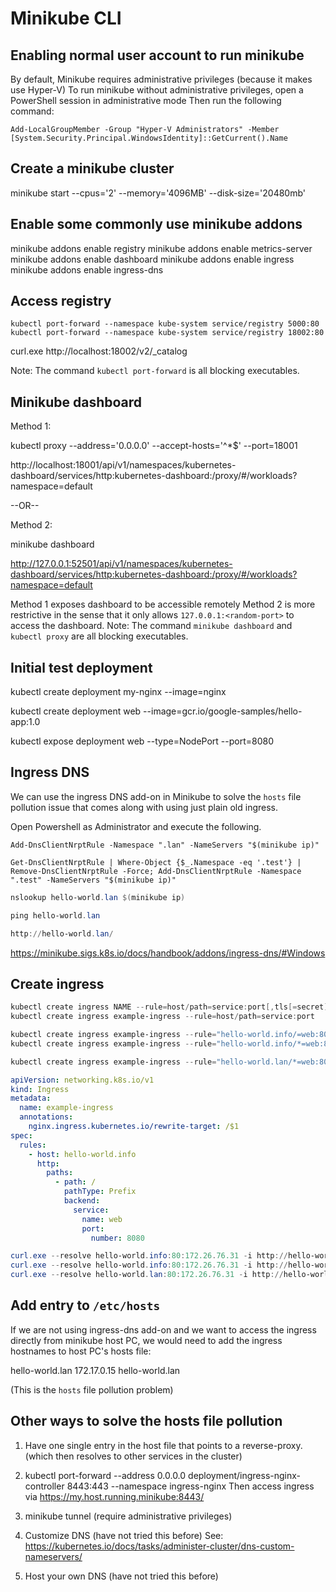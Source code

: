 # Minikube CLI

## Enabling normal user account to run minikube

By default, Minikube requires administrative privileges (because it makes use Hyper-V)
To run minikube without administrative privileges, open a PowerShell session in administrative mode
Then run the following command:

```
Add-LocalGroupMember -Group "Hyper-V Administrators" -Member [System.Security.Principal.WindowsIdentity]::GetCurrent().Name
```

## Create a minikube cluster

minikube start --cpus='2' --memory='4096MB' --disk-size='20480mb'

## Enable some commonly use minikube addons

minikube addons enable registry
minikube addons enable metrics-server
minikube addons enable dashboard
minikube addons enable ingress
minikube addons enable ingress-dns


## Access registry

```
kubectl port-forward --namespace kube-system service/registry 5000:80
kubectl port-forward --namespace kube-system service/registry 18002:80

```

curl.exe http://localhost:18002/v2/_catalog

Note: The command `kubectl port-forward` is all blocking executables.

## Minikube dashboard

Method 1:

kubectl proxy --address='0.0.0.0' --accept-hosts='^*$' --port=18001

http://localhost:18001/api/v1/namespaces/kubernetes-dashboard/services/http:kubernetes-dashboard:/proxy/#/workloads?namespace=default

--OR--

Method 2:

minikube dashboard

http://127.0.0.1:52501/api/v1/namespaces/kubernetes-dashboard/services/http:kubernetes-dashboard:/proxy/#/workloads?namespace=default


Method 1 exposes dashboard to be accessible remotely
Method 2 is more restrictive in the sense that it only allows `127.0.0.1:<random-port>` to access the dashboard.
Note: The command `minikube dashboard` and `kubectl proxy` are all blocking executables.


## Initial test deployment



kubectl create deployment my-nginx --image=nginx

kubectl create deployment web --image=gcr.io/google-samples/hello-app:1.0

kubectl expose deployment web --type=NodePort --port=8080


## Ingress DNS

We can use the ingress DNS add-on in Minikube to solve the `hosts` file pollution issue
that comes along with using just plain old ingress.

Open Powershell as Administrator and execute the following.

```
Add-DnsClientNrptRule -Namespace ".lan" -NameServers "$(minikube ip)"
```

``` When Minikube IP changes (after restart)
Get-DnsClientNrptRule | Where-Object {$_.Namespace -eq '.test'} | Remove-DnsClientNrptRule -Force; Add-DnsClientNrptRule -Namespace ".test" -NameServers "$(minikube ip)"
```


```ps1 ; to test
nslookup hello-world.lan $(minikube ip)

ping hello-world.lan

http://hello-world.lan/
```

https://minikube.sigs.k8s.io/docs/handbook/addons/ingress-dns/#Windows


## Create ingress

```ps1 ;syntax
kubectl create ingress NAME --rule=host/path=service:port[,tls[=secret]]  [options]
kubectl create ingress example-ingress --rule=host/path=service:port
```

```ps1 ;equivalent
kubectl create ingress example-ingress --rule="hello-world.info/=web:8080"      // pathType=Exact
kubectl create ingress example-ingress --rule="hello-world.info/*=web:8080"     // pathType=Prefix

kubectl create ingress example-ingress --rule="hello-world.lan/*=web:8080"     // pathType=Prefix
```

```yaml ;equivalent
apiVersion: networking.k8s.io/v1
kind: Ingress
metadata:
  name: example-ingress
  annotations:
    nginx.ingress.kubernetes.io/rewrite-target: /$1
spec:
  rules:
    - host: hello-world.info
      http:
        paths:
          - path: /
            pathType: Prefix
            backend:
              service:
                name: web
                port:
                  number: 8080
```

```ps1 ; test
curl.exe --resolve hello-world.info:80:172.26.76.31 -i http://hello-world.info
curl.exe --resolve hello-world.info:80:172.26.76.31 -i http://hello-world.info
curl.exe --resolve hello-world.lan:80:172.26.76.31 -i http://hello-world.lan
```

## Add entry to `/etc/hosts`

If we are not using ingress-dns add-on and we want to access the ingress directly from
minikube host PC, we would need to add the ingress hostnames to host PC's hosts file:

<minikube-ip> hello-world.lan
172.17.0.15 hello-world.lan

(This is the `hosts` file pollution problem)

## Other ways to solve the hosts file pollution

1.  Have one single entry in the host file that points to a reverse-proxy.
    (which then resolves to other services in the cluster)

2.  kubectl port-forward --address 0.0.0.0 deployment/ingress-nginx-controller 8443:443 --namespace ingress-nginx
    Then access ingress via https://my.host.running.minikube:8443/

3.  minikube tunnel
    (require administrative privileges)

4.  Customize DNS (have not tried this before)
    See: https://kubernetes.io/docs/tasks/administer-cluster/dns-custom-nameservers/

5.  Host your own DNS (have not tried this before)

